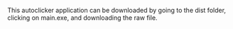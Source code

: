 This autoclicker application can be downloaded by going to the dist folder, clicking on main.exe, and downloading the raw file.
